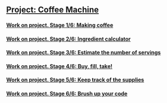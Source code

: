 ## [Project: Coffee Machine](https://hyperskill.org/projects/33)
#### [Work on project. Stage 1/6: Making coffee](https://hyperskill.org/projects/33/stages/175/implement)
#### [Work on project. Stage 2/6: Ingredient calculator](https://hyperskill.org/projects/33/stages/176/implement)
#### [Work on project. Stage 3/6: Estimate the number of servings](https://hyperskill.org/projects/33/stages/177/implement)
#### [Work on project. Stage 4/6: Buy, fill, take!](https://hyperskill.org/projects/33/stages/178/implement)
#### [Work on project. Stage 5/6: Keep track of the supplies](https://hyperskill.org/projects/33/stages/179/implement)
#### [Work on project. Stage 6/6: Brush up your code](https://hyperskill.org/projects/33/stages/180/implement)